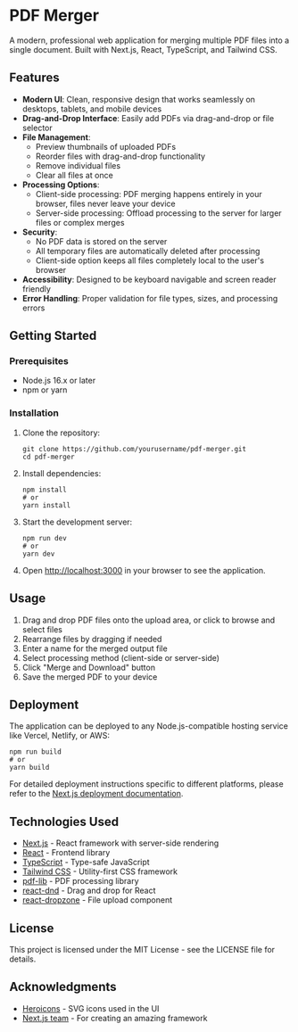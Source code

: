 # PDF Merger

A modern, professional web application for merging multiple PDF files into a single document. Built with Next.js, React, TypeScript, and Tailwind CSS.

## Features

- **Modern UI**: Clean, responsive design that works seamlessly on desktops, tablets, and mobile devices
- **Drag-and-Drop Interface**: Easily add PDFs via drag-and-drop or file selector
- **File Management**: 
  - Preview thumbnails of uploaded PDFs
  - Reorder files with drag-and-drop functionality
  - Remove individual files
  - Clear all files at once
- **Processing Options**:
  - Client-side processing: PDF merging happens entirely in your browser, files never leave your device
  - Server-side processing: Offload processing to the server for larger files or complex merges
- **Security**:
  - No PDF data is stored on the server
  - All temporary files are automatically deleted after processing
  - Client-side option keeps all files completely local to the user's browser
- **Accessibility**: Designed to be keyboard navigable and screen reader friendly
- **Error Handling**: Proper validation for file types, sizes, and processing errors

## Getting Started

### Prerequisites

- Node.js 16.x or later
- npm or yarn

### Installation

1. Clone the repository:
   ```
   git clone https://github.com/yourusername/pdf-merger.git
   cd pdf-merger
   ```

2. Install dependencies:
   ```
   npm install
   # or
   yarn install
   ```

3. Start the development server:
   ```
   npm run dev
   # or
   yarn dev
   ```

4. Open [http://localhost:3000](http://localhost:3000) in your browser to see the application.

## Usage

1. Drag and drop PDF files onto the upload area, or click to browse and select files
2. Rearrange files by dragging if needed
3. Enter a name for the merged output file
4. Select processing method (client-side or server-side)
5. Click "Merge and Download" button
6. Save the merged PDF to your device

## Deployment

The application can be deployed to any Node.js-compatible hosting service like Vercel, Netlify, or AWS:

```
npm run build
# or
yarn build
```

For detailed deployment instructions specific to different platforms, please refer to the [Next.js deployment documentation](https://nextjs.org/docs/deployment).

## Technologies Used

- [Next.js](https://nextjs.org/) - React framework with server-side rendering
- [React](https://reactjs.org/) - Frontend library
- [TypeScript](https://www.typescriptlang.org/) - Type-safe JavaScript
- [Tailwind CSS](https://tailwindcss.com/) - Utility-first CSS framework
- [pdf-lib](https://pdf-lib.js.org/) - PDF processing library
- [react-dnd](https://react-dnd.github.io/react-dnd/) - Drag and drop for React
- [react-dropzone](https://react-dropzone.js.org/) - File upload component

## License

This project is licensed under the MIT License - see the LICENSE file for details.

## Acknowledgments

- [Heroicons](https://heroicons.com/) - SVG icons used in the UI
- [Next.js team](https://nextjs.org/about) - For creating an amazing framework